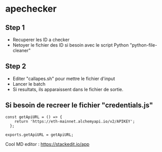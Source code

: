 # apechecker

## Step 1
- Recuperer les ID a checker
- Netoyer le fichier des ID si besoin avec le script Python "python-file-cleaner"

## Step 2
- Editer "callapes.sh" pour mettre le fichier d'input
- Lancer le batch
- Si resultats, ils apparaissent dans le fichier de sortie.

## Si besoin de recreer le fichier "credentials.js"
```
const getApiURL = () => {
    return 'https://eth-mainnet.alchemyapi.io/v2/APIKEY';
  };
  
exports.getApiURL = getApiURL;
```


Cool MD editor : https://stackedit.io/app
